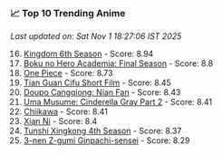 ### 📈 Top 10 Trending Anime

*Last updated on: Sat Nov  1 18:27:06 IST 2025*

16. [Kingdom 6th Season](https://myanimelist.net/anime/61517) - Score: 8.94
37. [Boku no Hero Academia: Final Season](https://myanimelist.net/anime/60098) - Score: 8.8
54. [One Piece](https://myanimelist.net/anime/21) - Score: 8.73
179. [Tian Guan Cifu Short Film](https://myanimelist.net/anime/60988) - Score: 8.45
188. [Doupo Cangqiong: Nian Fan](https://myanimelist.net/anime/51039) - Score: 8.43
202. [Uma Musume: Cinderella Gray Part 2](https://myanimelist.net/anime/61930) - Score: 8.41
208. [Chiikawa](https://myanimelist.net/anime/50250) - Score: 8.41
216. [Xian Ni](https://myanimelist.net/anime/55809) - Score: 8.4
242. [Tunshi Xingkong 4th Season](https://myanimelist.net/anime/56524) - Score: 8.37
302. [3-nen Z-gumi Ginpachi-sensei](https://myanimelist.net/anime/54757) - Score: 8.29
